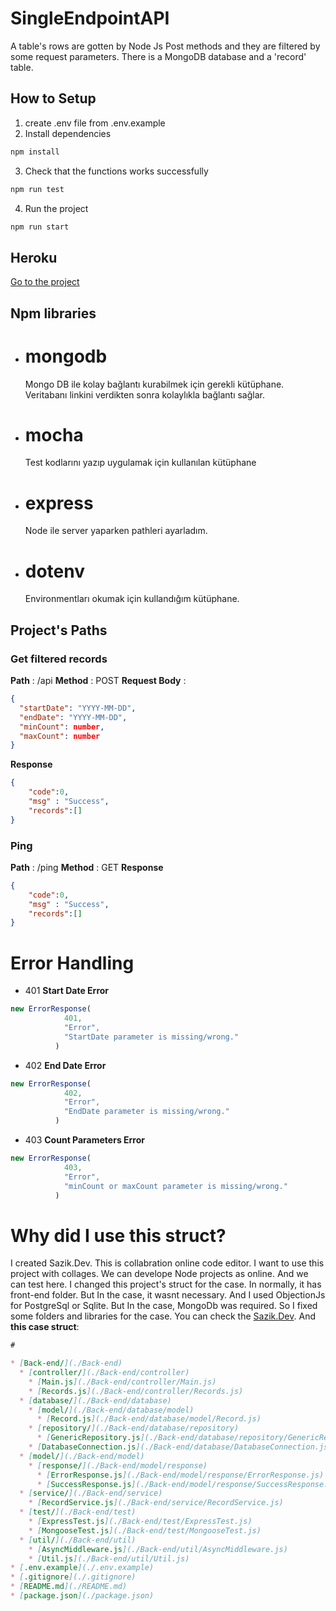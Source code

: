 # SingleEndpointAPI

A table's rows are gotten by Node Js Post methods and they are filtered by some request parameters. There is a MongoDB database and a 'record' table.

## How to Setup

1. create .env file from .env.example
2. Install dependencies
```bash 
npm install
```
3. Check that the functions works successfully
```bash
npm run test
```
4. Run the project
```bash
npm run start
```

## Heroku

[Go to the project](https://singleendpointapi.herokuapp.com/)

## Npm libraries

- # mongodb
  Mongo DB ile kolay bağlantı kurabilmek için gerekli kütüphane. Veritabanı linkini verdikten sonra kolaylıkla bağlantı sağlar.
- # mocha
  Test kodlarını yazıp uygulamak için kullanılan kütüphane
- # express
  Node ile server yaparken pathleri ayarladım.
- # dotenv
  Environmentları okumak için kullandığım kütüphane.

## Project's Paths
### Get filtered records 
**Path** : /api
**Method** : POST
**Request Body** :

```json
{
  "startDate": "YYYY-MM-DD",
  "endDate": "YYYY-MM-DD",
  "minCount": number,
  "maxCount": number
}
```
**Response**
```json
{
    "code":0,
    "msg" : "Success",
    "records":[] 
}
```

### Ping
**Path** : /ping
**Method** : GET
**Response**
```json
{
    "code":0,
    "msg" : "Success",
    "records":[] 
}
```
# Error Handling
- 401 **Start Date Error**
```js
new ErrorResponse(
            401,
            "Error",
            "StartDate parameter is missing/wrong."
          )
```
- 402 **End Date Error**
```js
new ErrorResponse(
            402,
            "Error",
            "EndDate parameter is missing/wrong."
          )
```
- 403 **Count Parameters Error**
```js
new ErrorResponse(
            403,
            "Error",
            "minCount or maxCount parameter is missing/wrong."
          )
```

# Why did I use this struct?

I created Sazik.Dev. This is collabration online code editor. I want to use this project with collages. We can develope Node projects as online. And we can test here. I changed this project's struct for the case. In normally, it has front-end folder. But In the case, it wasnt necessary. And I used ObjectionJs for PostgreSql or Sqlite. But In the case, MongoDb was required. So I fixed some folders and libraries for the case. 
You can check the [Sazik.Dev](https://sazik.dev).
And **this case struct**:
```markdown
#

* [Back-end/](./Back-end)
  * [controller/](./Back-end/controller)
    * [Main.js](./Back-end/controller/Main.js)
    * [Records.js](./Back-end/controller/Records.js)
  * [database/](./Back-end/database)
    * [model/](./Back-end/database/model)
      * [Record.js](./Back-end/database/model/Record.js)
    * [repository/](./Back-end/database/repository)
      * [GenericRepository.js](./Back-end/database/repository/GenericRepository.js)
    * [DatabaseConnection.js](./Back-end/database/DatabaseConnection.js)
  * [model/](./Back-end/model)
    * [response/](./Back-end/model/response)
      * [ErrorResponse.js](./Back-end/model/response/ErrorResponse.js)
      * [SuccessResponse.js](./Back-end/model/response/SuccessResponse.js)
  * [service/](./Back-end/service)
    * [RecordService.js](./Back-end/service/RecordService.js)
  * [test/](./Back-end/test)
    * [ExpressTest.js](./Back-end/test/ExpressTest.js)
    * [MongooseTest.js](./Back-end/test/MongooseTest.js)
  * [util/](./Back-end/util)
    * [AsyncMiddleware.js](./Back-end/util/AsyncMiddleware.js)
    * [Util.js](./Back-end/util/Util.js)
* [.env.example](./.env.example)
* [.gitignore](./.gitignore)
* [README.md](./README.md)
* [package.json](./package.json)

``` 